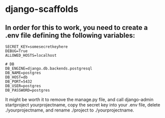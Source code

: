 # django-scaffolds

## In order for this to work, you need to create a .env file defining the following variables:

```
SECRET_KEY=somesecretkeyhere
DEBUG=True
ALLOWED_HOSTS=localhost

# DB
DB_ENGINE=django.db.backends.postgresql
DB_NAME=postgres
DB_HOST=db
DB_PORT=5432
DB_USER=postgres
DB_PASSWORD=postgres
```

It might be worth it to remove the manage.py file, and call django-admin startproject yourprojectname, copy the secret key into your .env file, delete ./yourprojectname, and rename ./project to ./yourprojectname.

